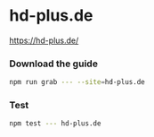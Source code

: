 # hd-plus.de

https://hd-plus.de/

### Download the guide

```sh
npm run grab --- --site=hd-plus.de
```

### Test

```sh
npm test --- hd-plus.de
```
